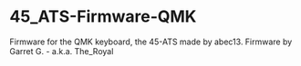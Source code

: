 # 45_ATS-Firmware-QMK
 Firmware for the QMK keyboard, the 45-ATS made by abec13.  Firmware by Garret G. - a.k.a. The_Royal
